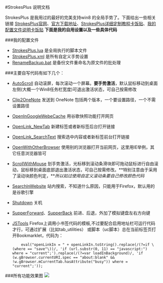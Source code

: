 #StrokesPlus 说明文档

StrokesPlus 是我用过的最好的完美支持win8 的全局手势了。下面给出一些相关链接 [StrokesPlus官网](
http://www.strokesplus.com/)、[官方下载地址](http://www.strokesplus.com/forum/forum.asp?FORUM_ID=6)、[StrokesPlus详细定制教程卡饭贴](http://bbs.kafan.cn/thread-1410275-1-1.html)、[我的配置文件说明卡饭贴](http://bbs.kafan.cn/thread-1427048-1-1.html)
**下面是我的自用设置以及一些具体代码**

###我的配置文件
+ [StrokesPlus.lua](https://github.com/defpt/StrokesPlus/blob/master/StrokesPlus.lua) 是全局执行的脚本文件
+ [StrokesPlus.xml](https://github.com/defpt/StrokesPlus/blob/master/StrokesPlus.xml) 是所有自定义手势设置
+ [RenameBackup.bat](https://github.com/defpt/StrokesPlus/blob/master/RenameBackup.bat) 是备份文件重命名为原文件的批处理

###主要自写代码有如下几个：

+ [AutoScroll](https://github.com/defpt/StrokesPlus/blob/master/AutoScroll.lua) 自动滚屏，每次滚动一个屏幕。**要手势激活**，默认鼠标移动到桌面左侧(大概一个Win8任务栏宽度)可退出激活状态，可自己按需修改
+ [Clip2OneNote](https://github.com/defpt/StrokesPlus/blob/master/Clip2OneNote) 发送到 OneNote 包括两个版本，一个要设置路径，一个不需设置路径
+ [OpenInGoogleWebeCache](https://github.com/defpt/StrokesPlus/blob/master/OpenInGoogleWebeCache.lua) 用谷歌快照功能打开网页
+ [OpenLink_NewTab](https://github.com/defpt/StrokesPlus/blob/master/OpenLink_NewTab.lua) 新建标签或者新标签后台打开链接
+ [OpenLink_SearchText](https://github.com/defpt/StrokesPlus/blob/master/OpenLink_SearchText.lua)  搜索选中内容或者新标签前台打开链接
+ [OpenWithOtherBrowser](https://github.com/defpt/StrokesPlus/blob/master/OpenWithOtherBrowser.lua) 使用别的浏览器打开当前网页，这里用IE举例，其它任意浏览器皆可
+ [ScrollWithMouse](https://github.com/defpt/StrokesPlus/blob/master/ScrollwithMouse.lua) 划手势激活，光标移到滚动条滑块即可拖动鼠标进行自由滚动，鼠标移到桌面底部退出激活状态，可自己按需修改。**特别注意由于采用了滚动块颜色判定，***所以如过使用自定义滚动条要自己修改颜色代码*
+ [SearchInWebsite](https://github.com/defpt/StrokesPlus/blob/master/Searchinwebsite.lua) 站内搜索，不知道什么原因，只能用于Firefox，默认用的是谷歌引擎
+ [Shutdown](https://github.com/defpt/StrokesPlus/blob/master/Shutdown.lua) 关机
+ [SupperForward](https://github.com/defpt/StrokesPlus/blob/master/SupperForward.lua)、[SupperBack](https://github.com/defpt/StrokesPlus/blob/master/SupperBack.lua) 前进、后退，外加了模拟键盘左右方向键
+ [JSTools](https://github.com/defpt/StrokesPlus/blob/master/JSTools.lua)  Firefox上调用小书签代码的模板,不过要配合启用地址栏可运行代码才行，可通过扩展（比如tab_utilities） 或脚本（uc脚本）总在当前标签页打开Bookmarklet，代码为：

          eval("openLinkIn = " + openLinkIn.toString().replace(/(?=if \(where == "save"\))/, 'if (url.substr(0, 11) == "javascript:") where = "current";').replace(/(?=var loadInBackground)/, 'if (w.gBrowser.currentURI.spec == "about:blank" && !w.gBrowser.mCurrentTab.hasAttribute("busy")) where = "current";'));
      
###所有功能效果图
![](https://github.com/defpt/StrokesPlus/blob/master/StrokesPlus.png?raw=true)